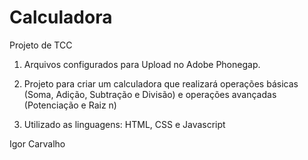 # Calculadora

Projeto de TCC

1) Arquivos configurados para Upload no Adobe Phonegap.

2) Projeto para criar um calculadora que realizará operações básicas (Soma, Adição, Subtração e Divisão) e operações avançadas (Potenciação e Raiz n)

3) Utilizado as linguagens: HTML, CSS e Javascript


Igor Carvalho
